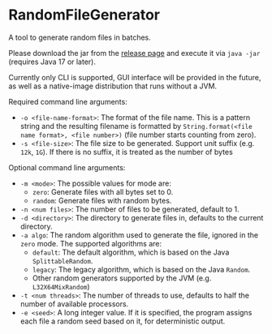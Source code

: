 ﻿# RandomFileGenerator

A tool to generate random files in batches.

Please download the jar from the [release page](https://github.com/Glavo/RandomFileGenerator/releases) and execute it via `java -jar` (requires Java 17 or later).

Currently only CLI is supported, GUI interface will be provided in the future, as well as a native-image distribution that runs without a JVM.

Required command line arguments:
* `-o <file-name-format>`: The format of the file name.
  This is a pattern string and the resulting filename is formatted by `String.format(<file name format>, <file number>)` (file number starts counting from zero).
* `-s <file-size>`: The file size to be generated. Support unit suffix (e.g. `12k`, `1G`). If there is no suffix, it is treated as the number of bytes

Optional command line arguments:
* `-m <mode>`: The possible values for mode are:
  * `zero`: Generate files with all bytes set to 0.
  * `random`: Generate files with random bytes.
* `-n <num files>`: The number of files to be generated, default to 1.
* `-d <directory>`: The directory to generate files in, defaults to the current directory.
* `-a algo`: The random algorithm used to generate the file, ignored in the `zero` mode. The supported algorithms are:
  * `default`: The default algorithm, which is based on the Java `SplittableRandom`.
  * `legacy`: The legacy algorithm, which is based on the Java `Random`.
  * Other random generators supported by the JVM (e.g. `L32X64MixRandom`)
* `-t <num threads>`: The number of threads to use, defaults to half the number of available processors.
* `-e <seed>`: A long integer value. If it is specified, the program assigns each file a random seed based on it, for deterministic output.

